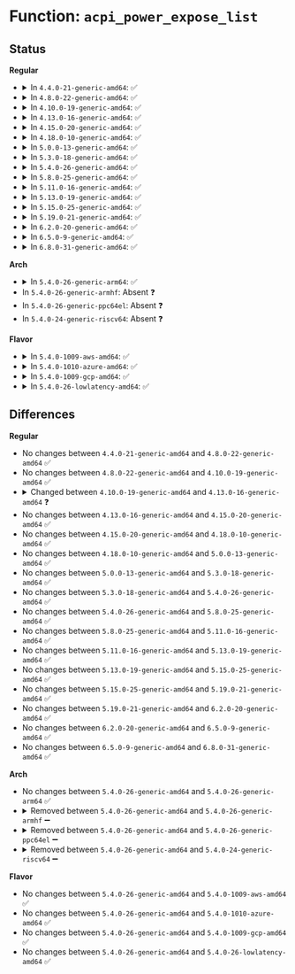 # Function: <code>acpi_power_expose_list</code>

## Status
<b>Regular</b>
<ul>
<li>
<details>
<summary>In <code>4.4.0-21-generic-amd64</code>: ✅</summary>

```c
void acpi_power_expose_list(struct acpi_device * adev, struct list_head * resources, struct attribute_group * attr_group)
```

```json
{
  "name": "acpi_power_expose_list",
  "collision_type": "Unique Static",
  "inline_type": "No",
  "funcs": [
    {
      "addr": 18446744071583598237,
      "name": "acpi_power_expose_list",
      "external": false,
      "loc": "drivers/acpi/power.c:397",
      "file": "drivers/acpi/power.c",
      "inline": "seen, unknown",
      "caller_inline": [],
      "caller_func": [
        "drivers/acpi/power.c:acpi_power_add_remove_device",
        "drivers/acpi/power.c:acpi_power_add_remove_device"
      ]
    }
  ],
  "symbols": [
    {
      "addr": 18446744071583598237,
      "name": "acpi_power_expose_list",
      "section": ".text",
      "bind": "STB_LOCAL",
      "size": 144
    }
  ]
}
```
</details>
</li>
<li>
<details>
<summary>In <code>4.8.0-22-generic-amd64</code>: ✅</summary>

```c
void acpi_power_expose_list(struct acpi_device * adev, struct list_head * resources, struct attribute_group * attr_group)
```

```json
{
  "name": "acpi_power_expose_list",
  "collision_type": "Unique Static",
  "inline_type": "No",
  "funcs": [
    {
      "addr": 18446744071583921292,
      "name": "acpi_power_expose_list",
      "external": false,
      "loc": "drivers/acpi/power.c:397",
      "file": "drivers/acpi/power.c",
      "inline": "seen, unknown",
      "caller_inline": [],
      "caller_func": [
        "drivers/acpi/power.c:acpi_power_add_remove_device",
        "drivers/acpi/power.c:acpi_power_add_remove_device"
      ]
    }
  ],
  "symbols": [
    {
      "addr": 18446744071583921292,
      "name": "acpi_power_expose_list",
      "section": ".text",
      "bind": "STB_LOCAL",
      "size": 147
    }
  ]
}
```
</details>
</li>
<li>
<details>
<summary>In <code>4.10.0-19-generic-amd64</code>: ✅</summary>

```c
void acpi_power_expose_list(struct acpi_device * adev, struct list_head * resources, struct attribute_group * attr_group)
```

```json
{
  "name": "acpi_power_expose_list",
  "collision_type": "Unique Static",
  "inline_type": "No",
  "funcs": [
    {
      "addr": 18446744071584062324,
      "name": "acpi_power_expose_list",
      "external": false,
      "loc": "drivers/acpi/power.c:397",
      "file": "drivers/acpi/power.c",
      "inline": "seen, unknown",
      "caller_inline": [],
      "caller_func": [
        "drivers/acpi/power.c:acpi_power_add_remove_device",
        "drivers/acpi/power.c:acpi_power_add_remove_device"
      ]
    }
  ],
  "symbols": [
    {
      "addr": 18446744071584062324,
      "name": "acpi_power_expose_list",
      "section": ".text",
      "bind": "STB_LOCAL",
      "size": 147
    }
  ]
}
```
</details>
</li>
<li>
<details>
<summary>In <code>4.13.0-16-generic-amd64</code>: ✅</summary>

```c
void acpi_power_expose_list(struct acpi_device * adev, struct list_head * resources, const struct attribute_group * attr_group)
```

```json
{
  "name": "acpi_power_expose_list",
  "collision_type": "Unique Static",
  "inline_type": "No",
  "funcs": [
    {
      "addr": 18446744071584124112,
      "name": "acpi_power_expose_list",
      "external": false,
      "loc": "drivers/acpi/power.c:398",
      "file": "drivers/acpi/power.c",
      "inline": "seen, unknown",
      "caller_inline": [],
      "caller_func": [
        "drivers/acpi/power.c:acpi_power_add_remove_device",
        "drivers/acpi/power.c:acpi_power_add_remove_device"
      ]
    }
  ],
  "symbols": [
    {
      "addr": 18446744071584124112,
      "name": "acpi_power_expose_list",
      "section": ".text",
      "bind": "STB_LOCAL",
      "size": 154
    }
  ]
}
```
</details>
</li>
<li>
<details>
<summary>In <code>4.15.0-20-generic-amd64</code>: ✅</summary>

```c
void acpi_power_expose_list(struct acpi_device * adev, struct list_head * resources, const struct attribute_group * attr_group)
```

```json
{
  "name": "acpi_power_expose_list",
  "collision_type": "Unique Static",
  "inline_type": "No",
  "funcs": [
    {
      "addr": 18446744071584395440,
      "name": "acpi_power_expose_list",
      "external": false,
      "loc": "drivers/acpi/power.c:398",
      "file": "drivers/acpi/power.c",
      "inline": "seen, unknown",
      "caller_inline": [],
      "caller_func": [
        "drivers/acpi/power.c:acpi_power_add_remove_device",
        "drivers/acpi/power.c:acpi_power_add_remove_device"
      ]
    }
  ],
  "symbols": [
    {
      "addr": 18446744071584395440,
      "name": "acpi_power_expose_list",
      "section": ".text",
      "bind": "STB_LOCAL",
      "size": 154
    }
  ]
}
```
</details>
</li>
<li>
<details>
<summary>In <code>4.18.0-10-generic-amd64</code>: ✅</summary>

```c
void acpi_power_expose_list(struct acpi_device * adev, struct list_head * resources, const struct attribute_group * attr_group)
```

```json
{
  "name": "acpi_power_expose_list",
  "collision_type": "Unique Static",
  "inline_type": "No",
  "funcs": [
    {
      "addr": 18446744071584618208,
      "name": "acpi_power_expose_list",
      "external": false,
      "loc": "drivers/acpi/power.c:398",
      "file": "drivers/acpi/power.c",
      "inline": "seen, unknown",
      "caller_inline": [],
      "caller_func": [
        "drivers/acpi/power.c:acpi_power_add_remove_device",
        "drivers/acpi/power.c:acpi_power_add_remove_device"
      ]
    }
  ],
  "symbols": [
    {
      "addr": 18446744071584618208,
      "name": "acpi_power_expose_list",
      "section": ".text",
      "bind": "STB_LOCAL",
      "size": 151
    }
  ]
}
```
</details>
</li>
<li>
<details>
<summary>In <code>5.0.0-13-generic-amd64</code>: ✅</summary>

```c
void acpi_power_expose_list(struct acpi_device * adev, struct list_head * resources, const struct attribute_group * attr_group)
```

```json
{
  "name": "acpi_power_expose_list",
  "collision_type": "Unique Static",
  "inline_type": "No",
  "funcs": [
    {
      "addr": 18446744071584716704,
      "name": "acpi_power_expose_list",
      "external": false,
      "loc": "drivers/acpi/power.c:420",
      "file": "drivers/acpi/power.c",
      "inline": "seen, unknown",
      "caller_inline": [],
      "caller_func": [
        "drivers/acpi/power.c:acpi_power_add_remove_device",
        "drivers/acpi/power.c:acpi_power_add_remove_device"
      ]
    }
  ],
  "symbols": [
    {
      "addr": 18446744071584716704,
      "name": "acpi_power_expose_list",
      "section": ".text",
      "bind": "STB_LOCAL",
      "size": 151
    }
  ]
}
```
</details>
</li>
<li>
<details>
<summary>In <code>5.3.0-18-generic-amd64</code>: ✅</summary>

```c
void acpi_power_expose_list(struct acpi_device * adev, struct list_head * resources, const struct attribute_group * attr_group)
```

```json
{
  "name": "acpi_power_expose_list",
  "collision_type": "Unique Static",
  "inline_type": "No",
  "funcs": [
    {
      "addr": 18446744071584918720,
      "name": "acpi_power_expose_list",
      "external": false,
      "loc": "drivers/acpi/power.c:541",
      "file": "drivers/acpi/power.c",
      "inline": "seen, unknown",
      "caller_inline": [],
      "caller_func": [
        "drivers/acpi/power.c:acpi_power_add_remove_device",
        "drivers/acpi/power.c:acpi_power_add_remove_device"
      ]
    }
  ],
  "symbols": [
    {
      "addr": 18446744071584918720,
      "name": "acpi_power_expose_list",
      "section": ".text",
      "bind": "STB_LOCAL",
      "size": 152
    }
  ]
}
```
</details>
</li>
<li>
<details>
<summary>In <code>5.4.0-26-generic-amd64</code>: ✅</summary>

```c
void acpi_power_expose_list(struct acpi_device * adev, struct list_head * resources, const struct attribute_group * attr_group)
```

```json
{
  "name": "acpi_power_expose_list",
  "collision_type": "Unique Static",
  "inline_type": "No",
  "funcs": [
    {
      "addr": 18446744071585054528,
      "name": "acpi_power_expose_list",
      "external": false,
      "loc": "drivers/acpi/power.c:541",
      "file": "drivers/acpi/power.c",
      "inline": "seen, unknown",
      "caller_inline": [],
      "caller_func": [
        "drivers/acpi/power.c:acpi_power_add_remove_device",
        "drivers/acpi/power.c:acpi_power_add_remove_device"
      ]
    }
  ],
  "symbols": [
    {
      "addr": 18446744071585054528,
      "name": "acpi_power_expose_list",
      "section": ".text",
      "bind": "STB_LOCAL",
      "size": 152
    }
  ]
}
```
</details>
</li>
<li>
<details>
<summary>In <code>5.8.0-25-generic-amd64</code>: ✅</summary>

```c
void acpi_power_expose_list(struct acpi_device * adev, struct list_head * resources, const struct attribute_group * attr_group)
```

```json
{
  "name": "acpi_power_expose_list",
  "collision_type": "Unique Static",
  "inline_type": "No",
  "funcs": [
    {
      "addr": 18446744071585757664,
      "name": "acpi_power_expose_list",
      "external": false,
      "loc": "drivers/acpi/power.c:539",
      "file": "drivers/acpi/power.c",
      "inline": "seen, unknown",
      "caller_inline": [],
      "caller_func": [
        "drivers/acpi/power.c:acpi_power_add_remove_device",
        "drivers/acpi/power.c:acpi_power_add_remove_device"
      ]
    }
  ],
  "symbols": [
    {
      "addr": 18446744071585757664,
      "name": "acpi_power_expose_list",
      "section": ".text",
      "bind": "STB_LOCAL",
      "size": 152
    }
  ]
}
```
</details>
</li>
<li>
<details>
<summary>In <code>5.11.0-16-generic-amd64</code>: ✅</summary>

```c
void acpi_power_expose_list(struct acpi_device * adev, struct list_head * resources, const struct attribute_group * attr_group)
```

```json
{
  "name": "acpi_power_expose_list",
  "collision_type": "Unique Static",
  "inline_type": "No",
  "funcs": [
    {
      "addr": 18446744071585876752,
      "name": "acpi_power_expose_list",
      "external": false,
      "loc": "drivers/acpi/power.c:539",
      "file": "drivers/acpi/power.c",
      "inline": "seen, unknown",
      "caller_inline": [],
      "caller_func": [
        "drivers/acpi/power.c:acpi_power_add_remove_device",
        "drivers/acpi/power.c:acpi_power_add_remove_device"
      ]
    }
  ],
  "symbols": [
    {
      "addr": 18446744071585876752,
      "name": "acpi_power_expose_list",
      "section": ".text",
      "bind": "STB_LOCAL",
      "size": 152
    }
  ]
}
```
</details>
</li>
<li>
<details>
<summary>In <code>5.13.0-19-generic-amd64</code>: ✅</summary>

```c
void acpi_power_expose_list(struct acpi_device * adev, struct list_head * resources, const struct attribute_group * attr_group)
```

```json
{
  "name": "acpi_power_expose_list",
  "collision_type": "Unique Static",
  "inline_type": "No",
  "funcs": [
    {
      "addr": 18446744071585754432,
      "name": "acpi_power_expose_list",
      "external": false,
      "loc": "drivers/acpi/power.c:530",
      "file": "drivers/acpi/power.c",
      "inline": "seen, unknown",
      "caller_inline": [],
      "caller_func": [
        "drivers/acpi/power.c:acpi_power_add_remove_device",
        "drivers/acpi/power.c:acpi_power_add_remove_device"
      ]
    }
  ],
  "symbols": [
    {
      "addr": 18446744071585754432,
      "name": "acpi_power_expose_list",
      "section": ".text",
      "bind": "STB_LOCAL",
      "size": 152
    }
  ]
}
```
</details>
</li>
<li>
<details>
<summary>In <code>5.15.0-25-generic-amd64</code>: ✅</summary>

```c
void acpi_power_expose_list(struct acpi_device * adev, struct list_head * resources, const struct attribute_group * attr_group)
```

```json
{
  "name": "acpi_power_expose_list",
  "collision_type": "Unique Static",
  "inline_type": "No",
  "funcs": [
    {
      "addr": 18446744071586237152,
      "name": "acpi_power_expose_list",
      "external": false,
      "loc": "drivers/acpi/power.c:554",
      "file": "drivers/acpi/power.c",
      "inline": "seen, unknown",
      "caller_inline": [],
      "caller_func": [
        "drivers/acpi/power.c:acpi_power_add_remove_device",
        "drivers/acpi/power.c:acpi_power_add_remove_device"
      ]
    }
  ],
  "symbols": [
    {
      "addr": 18446744071586237152,
      "name": "acpi_power_expose_list",
      "section": ".text",
      "bind": "STB_LOCAL",
      "size": 152
    }
  ]
}
```
</details>
</li>
<li>
<details>
<summary>In <code>5.19.0-21-generic-amd64</code>: ✅</summary>

```c
void acpi_power_expose_list(struct acpi_device * adev, struct list_head * resources, const struct attribute_group * attr_group)
```

```json
{
  "name": "acpi_power_expose_list",
  "collision_type": "Unique Static",
  "inline_type": "No",
  "funcs": [
    {
      "addr": 18446744071587476000,
      "name": "acpi_power_expose_list",
      "external": false,
      "loc": "drivers/acpi/power.c:554",
      "file": "drivers/acpi/power.c",
      "inline": "seen, unknown",
      "caller_inline": [],
      "caller_func": [
        "drivers/acpi/power.c:acpi_power_add_remove_device",
        "drivers/acpi/power.c:acpi_power_add_remove_device"
      ]
    }
  ],
  "symbols": [
    {
      "addr": 18446744071587476000,
      "name": "acpi_power_expose_list",
      "section": ".text",
      "bind": "STB_LOCAL",
      "size": 178
    }
  ]
}
```
</details>
</li>
<li>
<details>
<summary>In <code>6.2.0-20-generic-amd64</code>: ✅</summary>

```c
void acpi_power_expose_list(struct acpi_device * adev, struct list_head * resources, const struct attribute_group * attr_group)
```

```json
{
  "name": "acpi_power_expose_list",
  "collision_type": "Unique Static",
  "inline_type": "No",
  "funcs": [
    {
      "addr": 18446744071588743584,
      "name": "acpi_power_expose_list",
      "external": false,
      "loc": "drivers/acpi/power.c:554",
      "file": "drivers/acpi/power.c",
      "inline": "seen, unknown",
      "caller_inline": [],
      "caller_func": [
        "drivers/acpi/power.c:acpi_power_add_remove_device",
        "drivers/acpi/power.c:acpi_power_add_remove_device"
      ]
    }
  ],
  "symbols": [
    {
      "addr": 18446744071588743584,
      "name": "acpi_power_expose_list",
      "section": ".text",
      "bind": "STB_LOCAL",
      "size": 178
    }
  ]
}
```
</details>
</li>
<li>
<details>
<summary>In <code>6.5.0-9-generic-amd64</code>: ✅</summary>

```c
void acpi_power_expose_list(struct acpi_device * adev, struct list_head * resources, const struct attribute_group * attr_group)
```

```json
{
  "name": "acpi_power_expose_list",
  "collision_type": "Unique Static",
  "inline_type": "No",
  "funcs": [
    {
      "addr": 18446744071589031968,
      "name": "acpi_power_expose_list",
      "external": false,
      "loc": "drivers/acpi/power.c:555",
      "file": "drivers/acpi/power.c",
      "inline": "seen, unknown",
      "caller_inline": [],
      "caller_func": [
        "drivers/acpi/power.c:acpi_power_add_remove_device",
        "drivers/acpi/power.c:acpi_power_add_remove_device"
      ]
    }
  ],
  "symbols": [
    {
      "addr": 18446744071589031968,
      "name": "acpi_power_expose_list",
      "section": ".text",
      "bind": "STB_LOCAL",
      "size": 178
    }
  ]
}
```
</details>
</li>
<li>
<details>
<summary>In <code>6.8.0-31-generic-amd64</code>: ✅</summary>

```c
void acpi_power_expose_list(struct acpi_device * adev, struct list_head * resources, const struct attribute_group * attr_group)
```

```json
{
  "name": "acpi_power_expose_list",
  "collision_type": "Unique Static",
  "inline_type": "No",
  "funcs": [
    {
      "addr": 18446744071589336528,
      "name": "acpi_power_expose_list",
      "external": false,
      "loc": "drivers/acpi/power.c:555",
      "file": "drivers/acpi/power.c",
      "inline": "seen, unknown",
      "caller_inline": [],
      "caller_func": [
        "drivers/acpi/power.c:acpi_power_add_remove_device",
        "drivers/acpi/power.c:acpi_power_add_remove_device"
      ]
    }
  ],
  "symbols": [
    {
      "addr": 18446744071589336528,
      "name": "acpi_power_expose_list",
      "section": ".text",
      "bind": "STB_LOCAL",
      "size": 178
    }
  ]
}
```
</details>
</li>
</ul>
<b>Arch</b>
<ul>
<li>
<details>
<summary>In <code>5.4.0-26-generic-arm64</code>: ✅</summary>

```c
void acpi_power_expose_list(struct acpi_device * adev, struct list_head * resources, const struct attribute_group * attr_group)
```

```json
{
  "name": "acpi_power_expose_list",
  "collision_type": "Unique Static",
  "inline_type": "No",
  "funcs": [
    {
      "addr": 18446603336497460888,
      "name": "acpi_power_expose_list",
      "external": false,
      "loc": "drivers/acpi/power.c:541",
      "file": "drivers/acpi/power.c",
      "inline": "seen, unknown",
      "caller_inline": [],
      "caller_func": [
        "drivers/acpi/power.c:acpi_power_add_remove_device",
        "drivers/acpi/power.c:acpi_power_add_remove_device"
      ]
    }
  ],
  "symbols": [
    {
      "addr": 18446603336497460888,
      "name": "acpi_power_expose_list",
      "section": ".text",
      "bind": "STB_LOCAL",
      "size": 172
    }
  ]
}
```
</details>
</li>
<li>
In <code>5.4.0-26-generic-armhf</code>: Absent ❓
</li>
<li>
In <code>5.4.0-26-generic-ppc64el</code>: Absent ❓
</li>
<li>
In <code>5.4.0-24-generic-riscv64</code>: Absent ❓
</li>
</ul>
<b>Flavor</b>
<ul>
<li>
<details>
<summary>In <code>5.4.0-1009-aws-amd64</code>: ✅</summary>

```c
void acpi_power_expose_list(struct acpi_device * adev, struct list_head * resources, const struct attribute_group * attr_group)
```

```json
{
  "name": "acpi_power_expose_list",
  "collision_type": "Unique Static",
  "inline_type": "No",
  "funcs": [
    {
      "addr": 18446744071584985888,
      "name": "acpi_power_expose_list",
      "external": false,
      "loc": "drivers/acpi/power.c:541",
      "file": "drivers/acpi/power.c",
      "inline": "seen, unknown",
      "caller_inline": [],
      "caller_func": [
        "drivers/acpi/power.c:acpi_power_add_remove_device",
        "drivers/acpi/power.c:acpi_power_add_remove_device"
      ]
    }
  ],
  "symbols": [
    {
      "addr": 18446744071584985888,
      "name": "acpi_power_expose_list",
      "section": ".text",
      "bind": "STB_LOCAL",
      "size": 152
    }
  ]
}
```
</details>
</li>
<li>
<details>
<summary>In <code>5.4.0-1010-azure-amd64</code>: ✅</summary>

```c
void acpi_power_expose_list(struct acpi_device * adev, struct list_head * resources, const struct attribute_group * attr_group)
```

```json
{
  "name": "acpi_power_expose_list",
  "collision_type": "Unique Static",
  "inline_type": "No",
  "funcs": [
    {
      "addr": 18446744071584901472,
      "name": "acpi_power_expose_list",
      "external": false,
      "loc": "drivers/acpi/power.c:541",
      "file": "drivers/acpi/power.c",
      "inline": "seen, unknown",
      "caller_inline": [],
      "caller_func": [
        "drivers/acpi/power.c:acpi_power_add_remove_device",
        "drivers/acpi/power.c:acpi_power_add_remove_device"
      ]
    }
  ],
  "symbols": [
    {
      "addr": 18446744071584901472,
      "name": "acpi_power_expose_list",
      "section": ".text",
      "bind": "STB_LOCAL",
      "size": 152
    }
  ]
}
```
</details>
</li>
<li>
<details>
<summary>In <code>5.4.0-1009-gcp-amd64</code>: ✅</summary>

```c
void acpi_power_expose_list(struct acpi_device * adev, struct list_head * resources, const struct attribute_group * attr_group)
```

```json
{
  "name": "acpi_power_expose_list",
  "collision_type": "Unique Static",
  "inline_type": "No",
  "funcs": [
    {
      "addr": 18446744071585006112,
      "name": "acpi_power_expose_list",
      "external": false,
      "loc": "drivers/acpi/power.c:541",
      "file": "drivers/acpi/power.c",
      "inline": "seen, unknown",
      "caller_inline": [],
      "caller_func": [
        "drivers/acpi/power.c:acpi_power_add_remove_device",
        "drivers/acpi/power.c:acpi_power_add_remove_device"
      ]
    }
  ],
  "symbols": [
    {
      "addr": 18446744071585006112,
      "name": "acpi_power_expose_list",
      "section": ".text",
      "bind": "STB_LOCAL",
      "size": 152
    }
  ]
}
```
</details>
</li>
<li>
<details>
<summary>In <code>5.4.0-26-lowlatency-amd64</code>: ✅</summary>

```c
void acpi_power_expose_list(struct acpi_device * adev, struct list_head * resources, const struct attribute_group * attr_group)
```

```json
{
  "name": "acpi_power_expose_list",
  "collision_type": "Unique Static",
  "inline_type": "No",
  "funcs": [
    {
      "addr": 18446744071585112288,
      "name": "acpi_power_expose_list",
      "external": false,
      "loc": "drivers/acpi/power.c:541",
      "file": "drivers/acpi/power.c",
      "inline": "seen, unknown",
      "caller_inline": [],
      "caller_func": [
        "drivers/acpi/power.c:acpi_power_add_remove_device",
        "drivers/acpi/power.c:acpi_power_add_remove_device"
      ]
    }
  ],
  "symbols": [
    {
      "addr": 18446744071585112288,
      "name": "acpi_power_expose_list",
      "section": ".text",
      "bind": "STB_LOCAL",
      "size": 152
    }
  ]
}
```
</details>
</li>
</ul>

## Differences
<b>Regular</b>
<ul>
<li>
No changes between <code>4.4.0-21-generic-amd64</code> and <code>4.8.0-22-generic-amd64</code> ✅
</li>
<li>
No changes between <code>4.8.0-22-generic-amd64</code> and <code>4.10.0-19-generic-amd64</code> ✅
</li>
<li>
<details>
<summary>Changed between <code>4.10.0-19-generic-amd64</code> and <code>4.13.0-16-generic-amd64</code> ❓</summary>
<ul>
<li>
<b>Param type changed. </b>
<code>struct attribute_group * attr_group</code> ➡️ <code>const struct attribute_group * attr_group</code>
</li>
</ul>
</details>
</li>
<li>
No changes between <code>4.13.0-16-generic-amd64</code> and <code>4.15.0-20-generic-amd64</code> ✅
</li>
<li>
No changes between <code>4.15.0-20-generic-amd64</code> and <code>4.18.0-10-generic-amd64</code> ✅
</li>
<li>
No changes between <code>4.18.0-10-generic-amd64</code> and <code>5.0.0-13-generic-amd64</code> ✅
</li>
<li>
No changes between <code>5.0.0-13-generic-amd64</code> and <code>5.3.0-18-generic-amd64</code> ✅
</li>
<li>
No changes between <code>5.3.0-18-generic-amd64</code> and <code>5.4.0-26-generic-amd64</code> ✅
</li>
<li>
No changes between <code>5.4.0-26-generic-amd64</code> and <code>5.8.0-25-generic-amd64</code> ✅
</li>
<li>
No changes between <code>5.8.0-25-generic-amd64</code> and <code>5.11.0-16-generic-amd64</code> ✅
</li>
<li>
No changes between <code>5.11.0-16-generic-amd64</code> and <code>5.13.0-19-generic-amd64</code> ✅
</li>
<li>
No changes between <code>5.13.0-19-generic-amd64</code> and <code>5.15.0-25-generic-amd64</code> ✅
</li>
<li>
No changes between <code>5.15.0-25-generic-amd64</code> and <code>5.19.0-21-generic-amd64</code> ✅
</li>
<li>
No changes between <code>5.19.0-21-generic-amd64</code> and <code>6.2.0-20-generic-amd64</code> ✅
</li>
<li>
No changes between <code>6.2.0-20-generic-amd64</code> and <code>6.5.0-9-generic-amd64</code> ✅
</li>
<li>
No changes between <code>6.5.0-9-generic-amd64</code> and <code>6.8.0-31-generic-amd64</code> ✅
</li>
</ul>
<b>Arch</b>
<ul>
<li>
No changes between <code>5.4.0-26-generic-amd64</code> and <code>5.4.0-26-generic-arm64</code> ✅
</li>
<li>
<details>
<summary>Removed between <code>5.4.0-26-generic-amd64</code> and <code>5.4.0-26-generic-armhf</code> ➖</summary>

```c
void acpi_power_expose_list(struct acpi_device * adev, struct list_head * resources, const struct attribute_group * attr_group)
```
</details>
</li>
<li>
<details>
<summary>Removed between <code>5.4.0-26-generic-amd64</code> and <code>5.4.0-26-generic-ppc64el</code> ➖</summary>

```c
void acpi_power_expose_list(struct acpi_device * adev, struct list_head * resources, const struct attribute_group * attr_group)
```
</details>
</li>
<li>
<details>
<summary>Removed between <code>5.4.0-26-generic-amd64</code> and <code>5.4.0-24-generic-riscv64</code> ➖</summary>

```c
void acpi_power_expose_list(struct acpi_device * adev, struct list_head * resources, const struct attribute_group * attr_group)
```
</details>
</li>
</ul>
<b>Flavor</b>
<ul>
<li>
No changes between <code>5.4.0-26-generic-amd64</code> and <code>5.4.0-1009-aws-amd64</code> ✅
</li>
<li>
No changes between <code>5.4.0-26-generic-amd64</code> and <code>5.4.0-1010-azure-amd64</code> ✅
</li>
<li>
No changes between <code>5.4.0-26-generic-amd64</code> and <code>5.4.0-1009-gcp-amd64</code> ✅
</li>
<li>
No changes between <code>5.4.0-26-generic-amd64</code> and <code>5.4.0-26-lowlatency-amd64</code> ✅
</li>
</ul>
